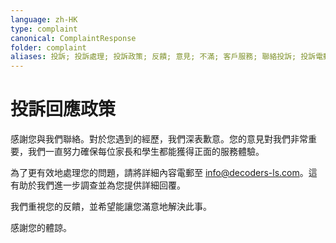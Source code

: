 ```yaml
---
language: zh-HK
type: complaint
canonical: ComplaintResponse
folder: complaint
aliases: 投訴; 投訴處理; 投訴政策; 反饋; 意見; 不滿; 客戶服務; 聯絡投訴; 投訴電郵
---
```

# 投訴回應政策

感謝您與我們聯絡。對於您遇到的經歷，我們深表歉意。您的意見對我們非常重要，我們一直努力確保每位家長和學生都能獲得正面的服務體驗。

為了更有效地處理您的問題，請將詳細內容電郵至 info@decoders-ls.com。這有助於我們進一步調查並為您提供詳細回覆。

我們重視您的反饋，並希望能讓您滿意地解決此事。

感謝您的體諒。